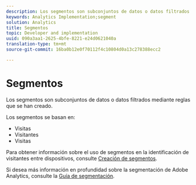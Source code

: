 ```yaml
---
description: Los segmentos son subconjuntos de datos o datos filtrados mediante reglas que se han creado.
keywords: Analytics Implementation;segment
solution: Analytics
title: Segmentos
topic: Developer and implementation
uuid: 090a3aa1-2625-4bfe-8221-e24d0621040a
translation-type: tm+mt
source-git-commit: 16ba0b12e0f70112f4c10804d0a13c278388ecc2

---
```



# Segmentos

Los segmentos son subconjuntos de datos o datos filtrados mediante reglas que se han creado.

Los segmentos se basan en:

* Visitas
* Visitantes
* Visitas

Para obtener información sobre el uso de segmentos en la identificación de visitantes entre dispositivos, consulte [Creación de segmentos](/help/implement/js-implementation/xdevice-visid/segments.md).

Si desea más información en profundidad sobre la segmentación de Adobe Analytics, consulte la [Guía de segmentación](https://marketing.adobe.com/resources/help/en_US/analytics/segment/).
